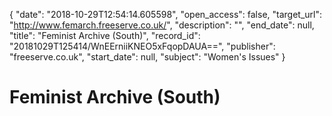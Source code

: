 {
  "date": "2018-10-29T12:54:14.605598", 
  "open_access": false, 
  "target_url": "http://www.femarch.freeserve.co.uk/", 
  "description": "", 
  "end_date": null, 
  "title": "Feminist Archive (South)", 
  "record_id": "20181029T125414/WnEErniiKNEO5xFqopDAUA==", 
  "publisher": "freeserve.co.uk", 
  "start_date": null, 
  "subject": "Women's Issues"
}

# Feminist Archive (South)

